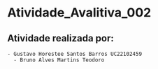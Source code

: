 # Atividade_Avalitiva_002

## Atividade realizada por:
    - Gustavo Horestee Santos Barros UC22102459
	  - Bruno Alves Martins Teodoro
